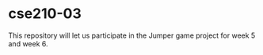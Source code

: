 # cse210-03
This repository will let us participate in the Jumper game project for week 5 and week 6.
